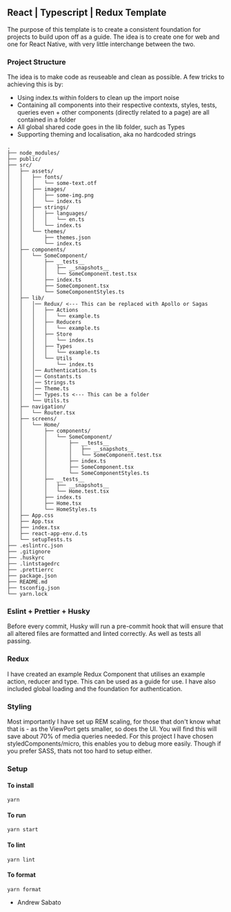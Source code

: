 ## React | Typescript | Redux Template

The purpose of this template is to create a consistent foundation for projects to build upon off as a guide. The idea is to create one for web and one for React Native, with very little interchange between the two.

### Project Structure

The idea is to make code as reuseable and clean as possible. A few tricks to achieving this is by:

- Using index.ts within folders to clean up the import noise
- Containing all components into their respective contexts, styles, tests, queries even + other components (directly related to a page) are all contained in a folder
- All global shared code goes in the lib folder, such as Types
- Supporting theming and localisation, aka no hardcoded strings

```
.
├── node_modules/
├── public/
├── src/
│   ├── assets/
│   │   ├── fonts/
│   │   │   └── some-text.otf
│   │   ├── images/
│   │   │   ├── some-img.png
│   │   │   └── index.ts
│   │   ├── strings/
│   │   │   ├── languages/
│   │   │   │   └── en.ts
│   │   │   └── index.ts
│   │   └── themes/
│   │       ├── themes.json
│   │       └── index.ts
│   ├── components/
│   │   └── SomeComponent/
│   │       ├── __tests__
│   │       │   ├── __snapshots__
│   │       │   └── SomeComponent.test.tsx
│   │       ├── index.ts
│   │       ├── SomeComponent.tsx
│   │       └── SomeComponentStyles.ts
│   ├── lib/
│   │   │── Redux/ <--- This can be replaced with Apollo or Sagas
│   │   │   ├── Actions
│   │   │   │   └── example.ts
│   │   │   ├── Reducers
│   │   │   │   └── example.ts
│   │   │   ├── Store
│   │   │   │   └── index.ts
│   │   │   ├── Types
│   │   │   │   └── example.ts
│   │   │   └── Utils
│   │   │       └── index.ts
│   │   │── Authentication.ts
│   │   │── Constants.ts
│   │   │── Strings.ts
│   │   │── Theme.ts
│   │   │── Types.ts <--- This can be a folder
│   │   └── Utils.ts
│   ├── navigation/
│   │   └── Router.tsx
│   ├── screens/
│   │   └── Home/
│   │       ├── components/
│   │       │   └── SomeComponent/
│   │       │       ├── __tests__
│   │       │       │   ├── __snapshots__
│   │       │       │   └── SomeComponent.test.tsx
│   │       │       ├── index.ts
│   │       │       ├── SomeComponent.tsx
│   │       │       └── SomeComponentStyles.ts
│   │       ├── __tests__
│   │       │   ├── __snapshots__
│   │       │   └── Home.test.tsx
│   │       ├── index.ts
│   │       ├── Home.tsx
│   │       └── HomeStyles.ts
│   ├── App.css
│   ├── App.tsx
│   ├── index.tsx
│   ├── react-app-env.d.ts
│   └── setupTests.ts
├── .eslintrc.json
├── .gitignore
├── .huskyrc
├── .lintstagedrc
├── .prettierrc
├── package.json
├── README.md
├── tsconfig.json
└── yarn.lock
```

### Eslint + Prettier + Husky

Before every commit, Husky will run a pre-commit hook that will ensure that all altered files are formatted and linted correctly. As well as tests all passing.

### Redux

I have created an example Redux Component that utilises an example action, reducer and type. This can be used as a guide for use. I have also included global loading and the foundation for authentication.

### Styling

Most importantly I have set up REM scaling, for those that don't know what that is - as the ViewPort gets smaller, so does the UI. You will find this will save about 70% of media queries needed. For this project I have chosen styledComponents/micro, this enables you to debug more easily. Though if you prefer SASS, thats not too hard to setup either.

### Setup

#### To install

`yarn`

#### To run

`yarn start`

#### To lint

`yarn lint`

#### To format

`yarn format`

- Andrew Sabato
